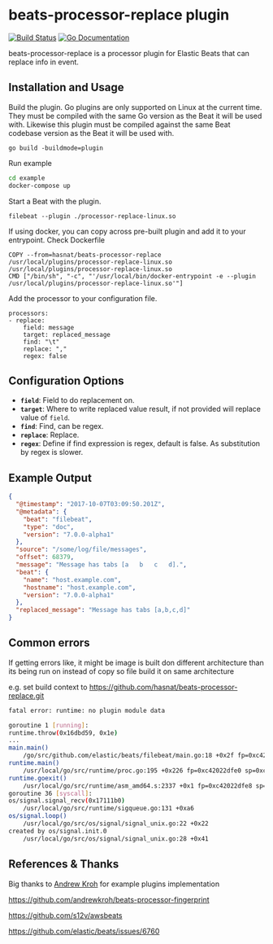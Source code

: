 # beats-processor-replace plugin

[![Build Status](http://img.shields.io/travis/hasnat/beats-processor-replace.svg?style=flat-square)][travis]
[![Go Documentation](http://img.shields.io/badge/go-documentation-blue.svg?style=flat-square)][godocs]

[travis]: http://travis-ci.org/hasnat/beats-processor-replace
[godocs]: http://godoc.org/github.com/hasnat/beats-processor-replace
[releases]: https://github.com/hasnat/beats-processor-replace/releases

beats-processor-replace is a processor plugin for Elastic Beats that can replace
info in event.

## Installation and Usage

Build the plugin. Go plugins are only supported on Linux at the current time. They must be
compiled with the same Go version as the Beat it will be used with. Likewise this plugin
must be compiled against the same Beat codebase version as the Beat it will be used
with.

```
go build -buildmode=plugin
```
Run example
```bash
cd example
docker-compose up
```

Start a Beat with the plugin.

```
filebeat --plugin ./processor-replace-linux.so
```

If using docker, you can copy across pre-built plugin and add it to your entrypoint. Check Dockerfile

```
COPY --from=hasnat/beats-processor-replace /usr/local/plugins/processor-replace-linux.so /usr/local/plugins/processor-replace-linux.so
CMD ["/bin/sh", "-c", "'/usr/local/bin/docker-entrypoint -e --plugin /usr/local/plugins/processor-replace-linux.so'"]
```

Add the processor to your configuration file.

```
processors:
- replace:
    field: message
    target: replaced_message
    find: "\t"
    replace: ","
    regex: false
```

## Configuration Options

- **`field`**: Field to do replacement on.
- **`target`**: Where to write replaced value result, if not provided will replace value of `field`.
- **`find`**: Find, can be regex.
- **`replace`**: Replace.
- **`regex`**: Define if find expression is regex, default is false. As substitution by regex is slower.

## Example Output

```json
{
  "@timestamp": "2017-10-07T03:09:50.201Z",
  "@metadata": {
    "beat": "filebeat",
    "type": "doc",
    "version": "7.0.0-alpha1"
  },
  "source": "/some/log/file/messages",
  "offset": 68379,
  "message": "Message has tabs [a	b	c	d].",
  "beat": {
    "name": "host.example.com",
    "hostname": "host.example.com",
    "version": "7.0.0-alpha1"
  },
  "replaced_message": "Message has tabs [a,b,c,d]"
}
```

## Common errors
If getting errors like, it might be image is built don different architecture than its being run on
instead of copy so file build it on same architecture

e.g. set build context to https://github.com/hasnat/beats-processor-replace.git
```bash
fatal error: runtime: no plugin module data

goroutine 1 [running]:
runtime.throw(0x16dbd59, 0x1e)
...
main.main()
	/go/src/github.com/elastic/beats/filebeat/main.go:18 +0x2f fp=0xc42022df80 sp=0xc42022df58 pc=0x146b56f
runtime.main()
	/usr/local/go/src/runtime/proc.go:195 +0x226 fp=0xc42022dfe0 sp=0xc42022df80 pc=0xae2df6
runtime.goexit()
	/usr/local/go/src/runtime/asm_amd64.s:2337 +0x1 fp=0xc42022dfe8 sp=0xc42022dfe0 pc=0xb12551
goroutine 36 [syscall]:
os/signal.signal_recv(0x17111b0)
	/usr/local/go/src/runtime/sigqueue.go:131 +0xa6
os/signal.loop()
	/usr/local/go/src/os/signal/signal_unix.go:22 +0x22
created by os/signal.init.0
	/usr/local/go/src/os/signal/signal_unix.go:28 +0x41

```

## References & Thanks
Big thanks to [Andrew Kroh](https://github.com/andrewkroh) for example plugins implementation

https://github.com/andrewkroh/beats-processor-fingerprint

https://github.com/s12v/awsbeats

https://github.com/elastic/beats/issues/6760

